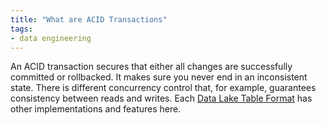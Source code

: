```yaml
---
title: "What are ACID Transactions"
tags:
- data engineering
---
```

An ACID transaction secures that either all changes are successfully committed or rollbacked. It makes sure you never end in an inconsistent state. There is different concurrency control that, for example, guarantees consistency between reads and writes. Each [Data Lake Table Format](term/Data%20Lake%20Table%20Format.md) has other implementations and features here.